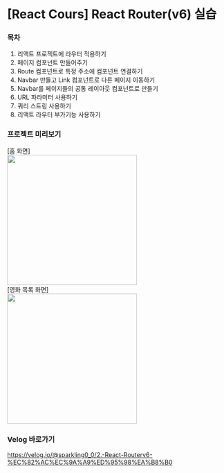 # [React Cours] React Router(v6) 실습

### 목차
1. 리액트 프로젝트에 라우터 적용하기
2. 페이지 컴포넌트 만들어주기
3. Route 컴포넌트로 특정 주소에 컴포넌트 연결하기
4. Navbar 만들고 Link 컴포넌트로 다른 페이지 이동하기
5. Navbar를 페이지들의 공통 레이아웃 컴포넌트로 만들기
6. URL 파라미터 사용하기
7. 쿼리 스트링 사용하기
8. 리액트 라우터 부가기능 사용하기

### 프로젝트 미리보기
[홈 화면] <br>
<img src="https://user-images.githubusercontent.com/49816869/165145398-e02e6a31-dfb5-4fa3-88b5-f43996006e1e.png" width="300px" />
<br>
[영화 목록 화면] <br>
<img src="https://user-images.githubusercontent.com/49816869/165145610-98598986-d91d-4146-be7b-80d2f365cdd9.png" width="300px" />

### Velog 바로가기
https://velog.io/@sparkling0_0/2.-React-Routerv6-%EC%82%AC%EC%9A%A9%ED%95%98%EA%B8%B0
